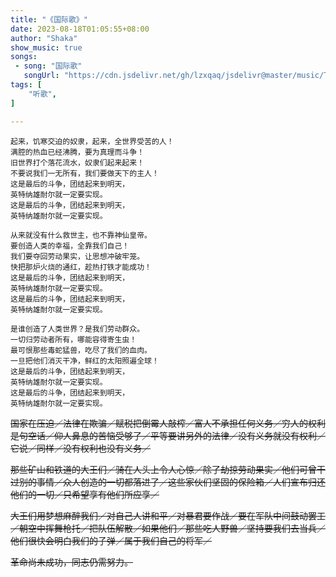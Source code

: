 ```yaml
---
title: "《国际歌》"
date: 2023-08-18T01:05:55+08:00
author: "Shaka"
show_music: true
songs:
 - song: "国际歌"
   songUrl: "https://cdn.jsdelivr.net/gh/lzxqaq/jsdelivr@master/music/The_Internationale.mp3"
tags: [
    "听歌",
]

---
```


```
起来，饥寒交迫的奴隶，起来，全世界受苦的人！  
满腔的热血已经沸腾，要为真理而斗争！  
旧世界打个落花流水，奴隶们起来起来！  
不要说我们一无所有，我们要做天下的主人！  
这是最后的斗争，团结起来到明天，  
英特纳雄耐尔就一定要实现。  
这是最后的斗争，团结起来到明天，  
英特纳雄耐尔就一定要实现。  

从来就没有什么救世主，也不靠神仙皇帝。    
要创造人类的幸福，全靠我们自己！  
我们要夺回劳动果实，让思想冲破牢笼。  
快把那炉火烧的通红，趁热打铁才能成功！  
这是最后的斗争，团结起来到明天，  
英特纳雄耐尔就一定要实现。  
这是最后的斗争，团结起来到明天，  
英特纳雄耐尔就一定要实现。  

是谁创造了人类世界？是我们劳动群众。  
一切归劳动者所有，哪能容得寄生虫！  
最可恨那些毒蛇猛兽，吃尽了我们的血肉。  
一旦把他们消灭干净，鲜红的太阳照遍全球！  
这是最后的斗争，团结起来到明天，  
英特纳雄耐尔就一定要实现。  
这是最后的斗争，团结起来到明天，  
英特纳雄耐尔就一定要实现。  

```

~~国家在压迫／法律在欺骗／赋税把倒霉人敲榨／富人不承担任何义务／穷人的权利是句空话／仰人鼻息的苦恼受够了／平等要讲另外的法律／没有义务就没有权利／它说／同样／没有权利也没有义务／~~

~~那些矿山和铁道的大王们／骑在人头上令人心惊／除了劫掠劳动果实／他们可曾干过别的事情／众人创造的一切都落进了／这些家伙们坚固的保险箱／人们宣布归还他们的一切／只希望享有他们所应享／~~

~~大王们用梦想麻醉我们／对自己人讲和平／对暴君要作战／要在军队中间鼓动罢工／朝空中挥舞枪托／把队伍解散／如果他们／那些吃人野兽／坚持要我们去当兵／他们很快会明白我们的子弹／属于我们自己的将军／~~

~~革命尚未成功，同志仍需努力。~~
